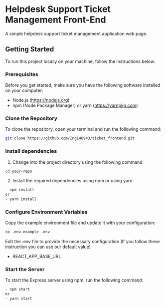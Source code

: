 # Helpdesk Support Ticket Management Front-End

A simple helpdesk support ticket management application web page.

## Getting Started

To run this project locally on your machine, follow the instructions below.

### Prerequisites

Before you get started, make sure you have the following software installed on your computer:

- Node.js (https://nodejs.org)
- npm (Node Package Manager) or yarn (https://yarnpkg.com)

### Clone the Repository

To clone the repository, open your terminal and run the following command:

```bash
git clone https://github.com/Ing140943/ticket_frontend.git
```


### Install dependencies

1. Change into the project directory using the following command:

```bash
cd your-repo
```

2. Install the required dependencies using npm or using yarn:

```bash
- npm install
or
- yarn install
```

### Configure Environment Variables

Copy the example environment file and update it with your configuration:

```bash
cp .env.example .env
```
Edit the .env file to provide the necessary configuration (If you follow these instruction you can use our default value)
- REACT_APP_BASE_URL

### Start the Server

To start the Express server using npm, run the following command:

```bash
- npm start
or
- yarn start
```

